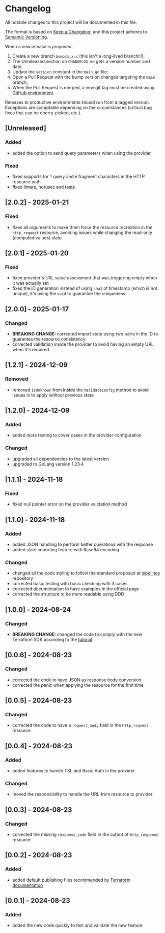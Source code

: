 # Changelog

All notable changes to this project will be documented in this file.

The format is based on [Keep a Changelog](https://keepachangelog.com/en/1.0.0/), and this project adheres to [Semantic Versioning](https://semver.org/spec/v2.0.0.html).

When a new release is proposed:

1. Create a new branch `bump/x.x.x` (this isn't a long-lived branch!!!);
2. The Unreleased section on `CHANGELOG.md` gets a version number and date;
3. Update the `version` constant in the `main.go` file;
4. Open a Pull Request with the bump version changes targeting the `main` branch;
5. When the Pull Request is merged, a new git tag must be created using [GitHub environment](https://github.com/rios0rios0/terraform-provider-http/tags).

Releases to productive environments should run from a tagged version.
Exceptions are acceptable depending on the circumstances (critical bug fixes that can be cherry-picked, etc.).

## [Unreleased]

### Added

- added the option to send query parameters when using the provider

### Fixed

- fixed supports for `?` query and `#` fragment characters in the HTTP resource path
- fixed linters, horusec and tests

## [2.0.2] - 2025-01-21

### Fixed

- fixed all arguments to make them force the resource recreation in the `http_request` resource, avoiding issues while changing the read-only (computed values) state

## [2.0.1] - 2025-01-20

### Fixed

- fixed provider's URL value assessment that was triggering empty when it was actually set
- fixed the ID generation instead of using `sha1` of timestamp (which is not unique), it's using the `uuid` to guarantee the uniqueness

## [2.0.0] - 2025-01-17

### Changed

- **BREAKING CHANGE:** corrected import state using two parts in the ID to guarantee the resource consistency
- corrected validation inside the provider to avoid having an empty URL when it's required

## [1.2.1] - 2024-12-09

### Removed

- removed `IsUnknown` from inside the `ValidateConfig` method to avoid issues in to apply without previous state

## [1.2.0] - 2024-12-09

### Added

- added more testing to cover cases in the provider configuration

### Changed

- upgraded all dependencies to the latest version
- upgraded to GoLang version 1.23.4

## [1.1.1] - 2024-11-18

### Fixed

- fixed null pointer error on the provider validation method

## [1.1.0] - 2024-11-18

### Added

- added JSON handling to perform better operations with the response
- added state importing feature with Base64 encoding

### Changed

- changed all the code styling to follow the standard proposed at [pipelines](https://github.com/rios0rios0/pipelines/blob/main/global/scripts/golangci-lint/.golangci.yml) repository
- corrected basic testing with basic checking with 3 cases
- corrected documentation to have examples in the official page
- corrected the structure to be more readable using DDD

## [1.0.0] - 2024-08-24

### Changed

- **BREAKING CHANGE:** changed the code to comply with the new Terraform SDK according to the [tutorial](https://developer.hashicorp.com/terraform/tutorials/providers-plugin-framework/providers-plugin-framework-provider-configure)

## [0.0.6] - 2024-08-23

### Changed

- corrected the code to have JSON as response body conversion
- corrected the panic when applying the resource for the first time

## [0.0.5] - 2024-08-23

### Changed

- corrected the code to have a `request_body` field in the `http_request` resource

## [0.0.4] - 2024-08-23

### Added

- added features to handle TSL and Basic Auth in the provider

### Changed

- moved the responsibility to handle the URL from resource to provider

## [0.0.3] - 2024-08-23

### Changed

- corrected the missing `response_code` field in the output of `http_response` resource

## [0.0.2] - 2024-08-23

### Added

- added default publishing files recommended by [Terraform documentation](https://developer.hashicorp.com/terraform/registry/providers/publishing)

## [0.0.1] - 2024-08-23

### Added

- added the new code quickly to test and validate the new feature
